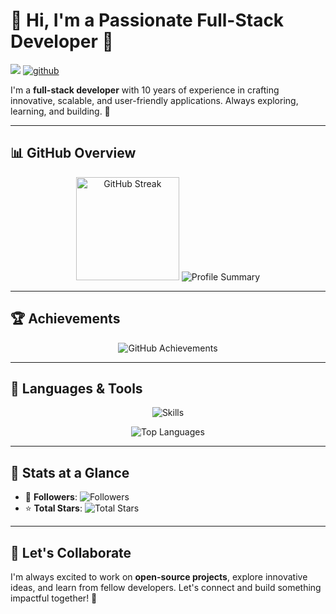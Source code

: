 # 🚀 **Hi, I'm a Passionate Full-Stack Developer 👋**

![](https://komarev.com/ghpvc/?username=sghsgm99&color=blue&label=PROFILE+VIEWS) 
[![github](https://img.shields.io/github/followers/sghsgm99?logo=github&style=plastic)](https://github.com/yourusername?tab=followers)

I'm a **full-stack developer** with 10 years of experience in crafting innovative, scalable, and user-friendly applications. Always exploring, learning, and building. 🌟

---

## 📊 **GitHub Overview**

<p align="center">
  <img src="https://github-readme-streak-stats.herokuapp.com/?user=sghsgm99&theme=radical" alt="GitHub Streak" height="165px" />
  <img src="https://github-profile-summary-cards.vercel.app/api/cards/profile-details?username=sghsgm99&theme=radical" alt="Profile Summary" />
</p>

---

## 🏆 **Achievements**

<p align="center">
  <img src="https://github-profile-trophy.vercel.app/?username=sghsgm99&theme=radical&no-frame=true&column=6" alt="GitHub Achievements" />
</p>

---

## 🚀 **Languages & Tools**

<p align="center">
  <img src="https://skillicons.dev/icons?i=react,nextjs,nodejs,typescript,javascript,vue,angular,php,python,csharp,mysql,postgres,mongodb,aws,gcp,tailwind" alt="Skills" />
</p>

<p align="center">
  <img src="https://github-readme-stats.vercel.app/api/top-langs/?username=sghsgm99&layout=compact&theme=radical" alt="Top Languages" />
</p>

---

## 🎯 **Stats at a Glance**

- 🌟 **Followers**: ![Followers](https://img.shields.io/github/followers/sghsgm99?style=social)
- ⭐ **Total Stars**: ![Total Stars](https://img.shields.io/github/stars/sghsgm99?style=social)

---

## 💬 **Let's Collaborate**

I'm always excited to work on **open-source projects**, explore innovative ideas, and learn from fellow developers. Let's connect and build something impactful together! 🚀
